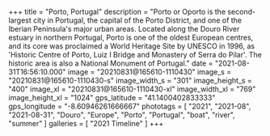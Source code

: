 +++
title = "Porto, Portugal"
description = "Porto or Oporto is the second-largest city in Portugal, the capital of the Porto District, and one of the Iberian Peninsula's major urban areas. Located along the Douro River estuary in northern Portugal, Porto is one of the oldest European centres, and its core was proclaimed a World Heritage Site by UNESCO in 1996, as 'Historic Centre of Porto, Luiz I Bridge and Monastery of Serra do Pilar'. The historic area is also a National Monument of Portugal."
date = "2021-08-31T16:56:10.000"
image = "20210831@165610-1110430"
image_s = "20210831@165610-1110430-s"
image_width_s = "301"
image_height_s = "400"
image_xl = "20210831@165610-1110430-xl"
image_width_xl = "769"
image_height_xl = "1024"
gps_latitude = "41.1400402833333"
gps_longitude = "-8.60946261666667"
phototags = [ "2021", "2021-08", "2021-08-31", "Douro", "Europe", "Porto", "Portugal", "boat", "river", "summer" ]
galleries = [ "2021 Timeline" ]
+++
